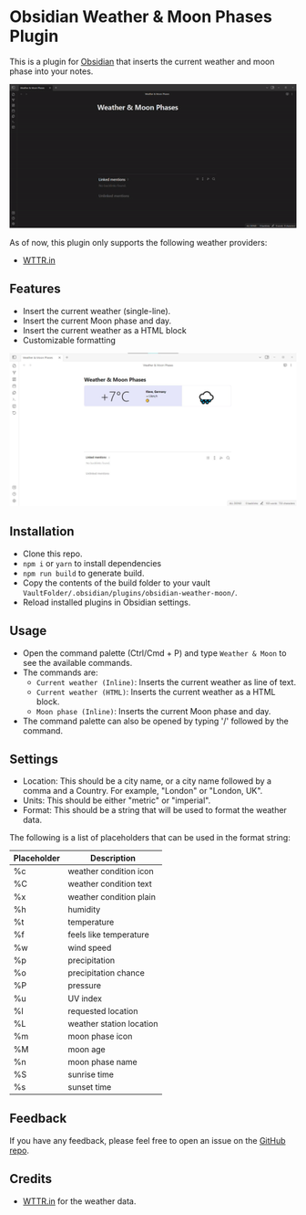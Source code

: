 # Obsidian Weather & Moon Phases Plugin 

This is a plugin for [Obsidian](https://obsidian.md) that inserts the current weather and moon phase into your notes.

![Screenshot](screenshots/1.gif)

As of now, this plugin only supports the following weather providers:
- [WTTR.in](https://wttr.in)

## Features
- Insert the current weather (single-line).
- Insert the current Moon phase and day.
- Insert the current weather as a HTML block
- Customizable formatting

![Screenshot](screenshots/2.jpg)


## Installation
- Clone this repo.
- `npm i` or `yarn` to install dependencies
- `npm run build` to generate build.
- Copy the contents of the build folder to your vault `VaultFolder/.obsidian/plugins/obsidian-weather-moon/`.
- Reload installed plugins in Obsidian settings.

## Usage
- Open the command palette (Ctrl/Cmd + P) and type `Weather & Moon` to see the available commands.
- The commands are:
    - `Current weather (Inline)`: Inserts the current weather as line of text.
    - `Current weather (HTML)`: Inserts the current weather as a HTML block.
    - `Moon phase (Inline)`: Inserts the current Moon phase and day.
- The command palette can also be opened by typing '/' followed by the command.

## Settings
- Location: This should be a city name, or a city name followed by a comma and a Country. For example, "London" or "London, UK".
- Units: This should be either "metric" or "imperial".
- Format: This should be a string that will be used to format the weather data.

The following is a list of placeholders that can be used in the format string:

| Placeholder | Description |
| ----------- | ----------- |
| %c | weather condition icon |
| %C | weather condition text |
| %x | weather condition plain|
| %h | humidity |
| %t | temperature |
| %f | feels like temperature |
| %w | wind speed |
| %p | precipitation |
| %o | precipitation chance |
| %P | pressure |
| %u | UV index |
| %l | requested location |
| %L | weather station location |
| %m | moon phase icon |
| %M | moon age |
| %n | moon phase name |
| %S | sunrise time |
| %s | sunset time |

## Feedback
If you have any feedback, please feel free to open an issue on the [GitHub repo](https://github.com/mubarizahmed/obsidian-weather-moon/issues). 

## Credits
- [WTTR.in](https://wttr.in) for the weather data.

